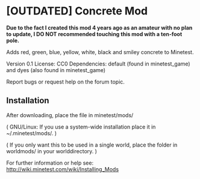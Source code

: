 [OUTDATED] Concrete Mod
============

**Due to the fact I created this mod 4 years ago as an amateur with no plan to update, I DO NOT recommended touching this mod with a ten-foot pole.**

Adds red, green, blue, yellow, white, black and smiley concrete to Minetest. 

Version 0.1
License: CC0
Dependencies: default (found in minetest_game) and dyes (also found in minetest_game)

Report bugs or request help on the forum topic.

Installation
------------

After downloading, place the file in minetest/mods/

(  GNU/Linux: If you use a system-wide installation place
    it in ~/.minetest/mods/.  )

(  If you only want this to be used in a single world, place
    the folder in worldmods/ in your worlddirectory.  )

For further information or help see:
http://wiki.minetest.com/wiki/Installing_Mods
